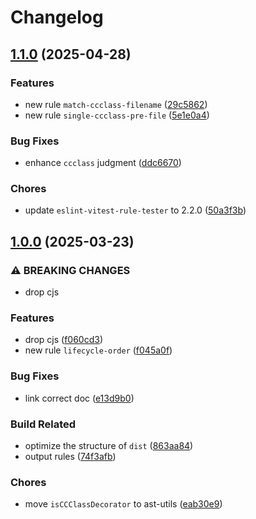 # Changelog

## [1.1.0](https://github.com/9romise/eslint-plugin-cocos/compare/v1.0.0...v1.1.0) (2025-04-28)


### Features

* new rule `match-ccclass-filename` ([29c5862](https://github.com/9romise/eslint-plugin-cocos/commit/29c58628045ec3b7d1e98fe3f3b871edb164c307))
* new rule `single-ccclass-pre-file` ([5e1e0a4](https://github.com/9romise/eslint-plugin-cocos/commit/5e1e0a4af8982df5ba3d94886dca0c353d0c70bc))


### Bug Fixes

* enhance `ccclass` judgment ([ddc6670](https://github.com/9romise/eslint-plugin-cocos/commit/ddc6670c5de736072c8dd11318f081136f8a7801))


### Chores

* update `eslint-vitest-rule-tester` to 2.2.0 ([50a3f3b](https://github.com/9romise/eslint-plugin-cocos/commit/50a3f3bc588358fa3a1be06bae31d10e1a0bd733))

## [1.0.0](https://github.com/9romise/eslint-plugin-cocos/compare/v0.0.2...v1.0.0) (2025-03-23)


### ⚠ BREAKING CHANGES

* drop cjs

### Features

* drop cjs ([f060cd3](https://github.com/9romise/eslint-plugin-cocos/commit/f060cd3e540fff2b079a1e83be6db798de3d42c5))
* new rule `lifecycle-order` ([f045a0f](https://github.com/9romise/eslint-plugin-cocos/commit/f045a0f2030c4c31151c012a032894889f87f279))


### Bug Fixes

* link correct doc ([e13d9b0](https://github.com/9romise/eslint-plugin-cocos/commit/e13d9b014dd04cb30a87c5c73d08d84ad1b64deb))


### Build Related

* optimize the structure of `dist` ([863aa84](https://github.com/9romise/eslint-plugin-cocos/commit/863aa846ab3cc23a07838aa9333ae38171b75382))
* output rules ([74f3afb](https://github.com/9romise/eslint-plugin-cocos/commit/74f3afb949d2659e90fb1b7d2f936dbe6474666c))


### Chores

* move `isCCClassDecorator` to ast-utils ([eab30e9](https://github.com/9romise/eslint-plugin-cocos/commit/eab30e90ab1f590f702a5180d3fa499513fc0133))
